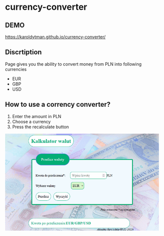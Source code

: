 # currency-converter

## DEMO

https://karoldytman.github.io/currency-converter/

## Discrtiption

Page gives you the ability to convert money from PLN into following currencies
- EUR
- GBP
- USD

## How to use a corrency converter?
1. Enter the amount in PLN
2. Choose a currency
3. Press the recalculate button
<img src="https://github.com/karoldytman/currency-converter/blob/main/image/Animation.gif">

     
